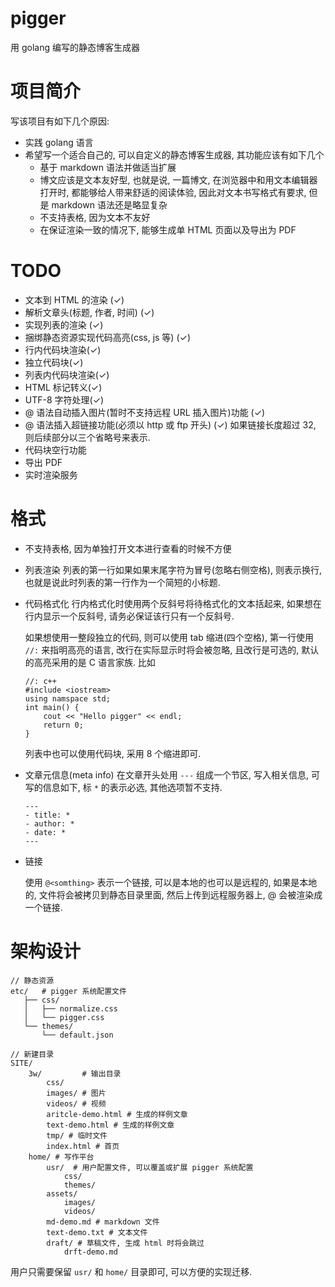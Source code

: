 # pigger

用 golang 编写的静态博客生成器

# 项目简介

写该项目有如下几个原因:

- 实践 golang 语言
- 希望写一个适合自己的, 可以自定义的静态博客生成器, 其功能应该有如下几个
    - 基于 markdown 语法并做适当扩展
    - 博文应该是文本友好型, 也就是说, 一篇博文, 在浏览器中和用文本编辑器打开时,
        都能够给人带来舒适的阅读体验, 因此对文本书写格式有要求,
        但是 markdown 语法还是略显复杂
    - 不支持表格, 因为文本不友好
    - 在保证渲染一致的情况下, 能够生成单 HTML 页面以及导出为 PDF

# TODO

- 文本到 HTML 的渲染 (✓)
- 解析文章头(标题, 作者, 时间) (✓)
- 实现列表的渲染 (✓)
- 捆绑静态资源实现代码高亮(css, js 等) (✓)
- 行内代码块渲染(✓)
- 独立代码块(✓)
- 列表内代码块渲染(✓)
- HTML 标记转义(✓)
- UTF-8 字符处理(✓)
- @ 语法自动插入图片(暂时不支持远程 URL 插入图片)功能 (✓)
- @ 语法插入超链接功能(必须以 http 或 ftp 开头) (✓)
    如果链接长度超过 32, 则后续部分以三个省略号来表示.
- 代码块空行功能
- 导出 PDF
- 实时渲染服务

# 格式

- 不支持表格, 因为单独打开文本进行查看的时候不方便

- 列表渲染
    列表的第一行如果如果末尾字符为冒号(忽略右侧空格), 则表示换行,
    也就是说此时列表的第一行作为一个简短的小标题.

- 代码格式化
    行内格式化时使用两个反斜号将待格式化的文本括起来,
    如果想在行内显示一个反斜号, 请务必保证该行只有一个反斜号.

    如果想使用一整段独立的代码, 则可以使用 tab 缩进(四个空格),
    第一行使用 `//:` 来指明高亮的语言, 改行在实际显示时将会被忽略,
    且改行是可选的, 默认的高亮采用的是 C 语言家族. 比如

    ```
    //: c++
    #include <iostream>
    using namspace std;
    int main() {
        cout << "Hello pigger" << endl;
        return 0;
    }
    ```

    列表中也可以使用代码块, 采用 8 个缩进即可.

- 文章元信息(meta info)
    在文章开头处用 `---` 组成一个节区, 写入相关信息, 可写的信息如下,
    标 `*` 的表示必选, 其他选项暂不支持.

    ```
    ---
    - title: *
    - author: *
    - date: *
    ---
    ```

- 链接

    使用 `@<somthing>` 表示一个链接, 可以是本地的也可以是远程的,
    如果是本地的, 文件将会被拷贝到静态目录里面, 然后上传到远程服务器上,
    @ 会被渲染成一个链接.

# 架构设计

```
// 静态资源
etc/   # pigger 系统配置文件
   ├── css/
   │   ├── normalize.css
   │   └── pigger.css
   └── themes/
       └── default.json

// 新建目录
SITE/
    3w/         # 输出目录
        css/
        images/ # 图片
        videos/ # 视频
        aritcle-demo.html # 生成的样例文章
        text-demo.html # 生成的样例文章
        tmp/ # 临时文件
        index.html # 首页
    home/ # 写作平台
        usr/  # 用户配置文件, 可以覆盖或扩展 pigger 系统配置
            css/
            themes/
        assets/
            images/
            videos/
        md-demo.md # markdown 文件
        text-demo.txt # 文本文件
        draft/ # 草稿文件, 生成 html 时将会跳过
            drft-demo.md
```

用户只需要保留 `usr/` 和 `home/` 目录即可, 可以方便的实现迁移.
